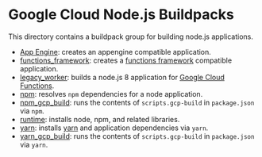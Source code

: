 # Google Cloud Node.js Buildpacks

This directory contains a buildpack group for building node.js applications.
* [App Engine](appengine): creates an appengine compatible application.
* [functions_framework](functions_framework): creates a [functions framework](https://cloud.google.com/functions/docs/functions-framework) compatible application.
* [legacy_worker](legacy_worker): builds a node.js 8 application for
[Google Cloud Functions](https://cloud.google.com/functions/docs/concepts/nodejs-8-runtime).
* [npm](npm): resolves `npm` dependencies for a node application.
* [npm_gcp_build](npm_gcp_build): runs the contents of `scripts.gcp-build` in `package.json` via `npm`.
* [runtime](runtime): installs node, npm, and related libraries.
* [yarn](yarn): installs [yarn](https://github.com/yarnpkg/yarn) and application dependencies via `yarn`.
* [yarn_gcp_build](yarn_gcp_build): runs the contents of `scripts.gcp-build` in `package.json` via `yarn`.

